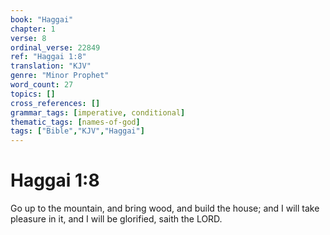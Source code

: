 ```yaml
---
book: "Haggai"
chapter: 1
verse: 8
ordinal_verse: 22849
ref: "Haggai 1:8"
translation: "KJV"
genre: "Minor Prophet"
word_count: 27
topics: []
cross_references: []
grammar_tags: [imperative, conditional]
thematic_tags: [names-of-god]
tags: ["Bible","KJV","Haggai"]
---
```


# Haggai 1:8

Go up to the mountain, and bring wood, and build the house; and I will take pleasure in it, and I will be glorified, saith the LORD.
